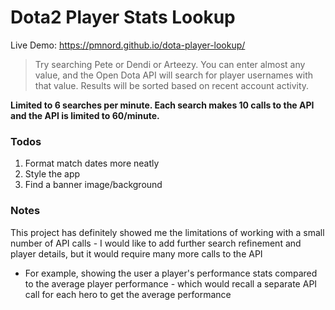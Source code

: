 # Dota2 Player Stats Lookup

Live Demo: https://pmnord.github.io/dota-player-lookup/
> Try searching Pete or Dendi or Arteezy. You can enter almost any value, and the Open Dota API will search for player usernames with that value.  Results will be sorted based on recent account activity.

**Limited to 6 searches per minute. Each search makes 10 calls to the API and the API is limited to 60/minute.**

### Todos

1. Format match dates more neatly
1. Style the app
1. Find a banner image/background

### Notes

This project has definitely showed me the limitations of working with a small number of API calls - I would like to add further search refinement and player details, but it would require many more calls to the API
- For example, showing the user a player's performance stats compared to the average player performance - which would recall a separate API call for each hero to get the average performance
